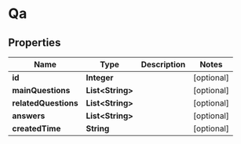 
# Qa

## Properties
Name | Type | Description | Notes
------------ | ------------- | ------------- | -------------
**id** | **Integer** |  |  [optional]
**mainQuestions** | **List&lt;String&gt;** |  |  [optional]
**relatedQuestions** | **List&lt;String&gt;** |  |  [optional]
**answers** | **List&lt;String&gt;** |  |  [optional]
**createdTime** | **String** |  |  [optional]




